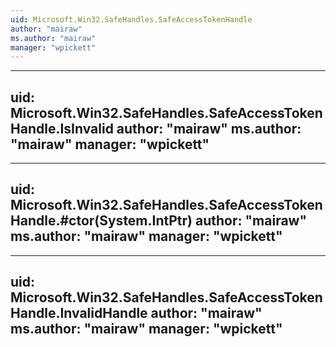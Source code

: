 ```yaml
---
uid: Microsoft.Win32.SafeHandles.SafeAccessTokenHandle
author: "mairaw"
ms.author: "mairaw"
manager: "wpickett"
---
```


---
uid: Microsoft.Win32.SafeHandles.SafeAccessTokenHandle.IsInvalid
author: "mairaw"
ms.author: "mairaw"
manager: "wpickett"
---

---
uid: Microsoft.Win32.SafeHandles.SafeAccessTokenHandle.#ctor(System.IntPtr)
author: "mairaw"
ms.author: "mairaw"
manager: "wpickett"
---

---
uid: Microsoft.Win32.SafeHandles.SafeAccessTokenHandle.InvalidHandle
author: "mairaw"
ms.author: "mairaw"
manager: "wpickett"
---

